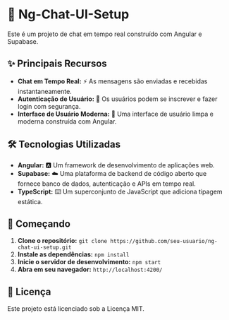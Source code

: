 # 🤖 Ng-Chat-UI-Setup

Este é um projeto de chat em tempo real construído com Angular e Supabase.

## ✨ Principais Recursos

*   **Chat em Tempo Real:** ⚡️ As mensagens são enviadas e recebidas instantaneamente.
*   **Autenticação de Usuário:** 🔐 Os usuários podem se inscrever e fazer login com segurança.
*   **Interface de Usuário Moderna:** 🎨 Uma interface de usuário limpa e moderna construída com Angular.

## 🛠️ Tecnologias Utilizadas

*   **Angular:** 🅰️ Um framework de desenvolvimento de aplicações web.
*   **Supabase:** ☁️ Uma plataforma de backend de código aberto que fornece banco de dados, autenticação e APIs em tempo real.
*   **TypeScript:** ⌨️ Um superconjunto de JavaScript que adiciona tipagem estática.

## 🚀 Começando

1.  **Clone o repositório:** `git clone https://github.com/seu-usuario/ng-chat-ui-setup.git`
2.  **Instale as dependências:** `npm install`
3.  **Inicie o servidor de desenvolvimento:** `npm start`
4.  **Abra em seu navegador:** `http://localhost:4200/`

## 📄 Licença

Este projeto está licenciado sob a Licença MIT.